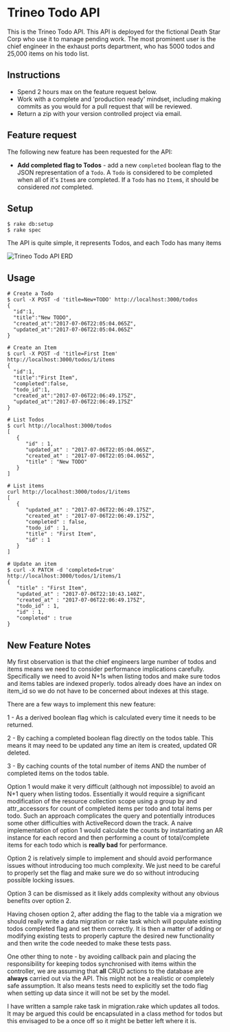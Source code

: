 Trineo Todo API
===============

This is the Trineo Todo API.  This API is deployed for the fictional Death
Star Corp who use it to manage pending work.  The most prominent user is
the chief engineer in the exhaust ports department, who has 5000 todos and
25,000 items on his todo list.

Instructions
------------
- Spend 2 hours max on the feature request below.
- Work with a complete and 'production ready' mindset, including making
  commits as you would for a pull request that will be reviewed.
- Return a zip with your version controlled project via email.

Feature request
---------------

The following new feature has been requested for the API:

- **Add completed flag to Todos** - add a new `completed` boolean flag to the
  JSON representation of a `Todo`.  A `Todo` is considered to be completed when
  all of it's `Item`s are completed.  If a `Todo` has no `Item`s, it should
  be considered *not* completed.

Setup
-----
```
$ rake db:setup
$ rake spec
```

The API is quite simple, it represents Todos, and each Todo has many items

![Trineo Todo API ERD](doc/erd.png)

Usage
-----

```
# Create a Todo
$ curl -X POST -d 'title=New+TODO' http://localhost:3000/todos
{
  "id":1,
  "title":"New TODO",
  "created_at":"2017-07-06T22:05:04.065Z",
  "updated_at":"2017-07-06T22:05:04.065Z"
}

# Create an Item
$ curl -X POST -d 'title=First Item' http://localhost:3000/todos/1/items
{
  "id":1,
  "title":"First Item",
  "completed":false,
  "todo_id":1,
  "created_at":"2017-07-06T22:06:49.175Z",
  "updated_at":"2017-07-06T22:06:49.175Z"
}

# List Todos
$ curl http://localhost:3000/todos
[
   {
      "id" : 1,
      "updated_at" : "2017-07-06T22:05:04.065Z",
      "created_at" : "2017-07-06T22:05:04.065Z",
      "title" : "New TODO"
   }
]

# List items
curl http://localhost:3000/todos/1/items
[
   {
      "updated_at" : "2017-07-06T22:06:49.175Z",
      "created_at" : "2017-07-06T22:06:49.175Z",
      "completed" : false,
      "todo_id" : 1,
      "title" : "First Item",
      "id" : 1
   }
]

# Update an item
$ curl -X PATCH -d 'completed=true' http://localhost:3000/todos/1/items/1
{
   "title" : "First Item",
   "updated_at" : "2017-07-06T22:10:43.140Z",
   "created_at" : "2017-07-06T22:06:49.175Z",
   "todo_id" : 1,
   "id" : 1,
   "completed" : true
}
```

New Feature Notes
-----------------

My first observation is that the chief engineers large number of todos and items means we need to consider performance implications carefully. Specifically we need to avoid N+1s when listing todos and make sure todos and items tables are indexed properly. todos already does have an index on item_id so we do not have to be concerned about indexes at this stage.

There are a few ways to implement this new feature:

1 - As a derived boolean flag which is calculated every time it needs to be returned.

2 - By caching a completed boolean flag directly on the todos table. This means it may need to be updated any time an item is created, updated OR deleted.

3 - By caching counts of the total number of items AND the number of completed items on the todos table.

Option 1 would make it very difficult (although not impossible) to avoid an N+1 query when listing todos. Essentially it would require a significant modification of the resource collection scope using a group by and attr_accessors for count of completed items per todo and total items per todo. Such an approach complicates the query and potentially introduces some other difficulties with ActiveRecord down the track. A naive implementation of option 1 would calculate the counts by instantiating an AR instance for each record and then performing a count of total/complete items for each todo which is **really bad** for performance.

Option 2 is relatively simple to implement and should avoid performance issues without introducing too much complexity. We just need to be careful to properly set the flag and make sure we do so without introducing possible locking issues.

Option 3 can be dismissed as it likely adds complexity without any obvious benefits over option 2.

Having chosen option 2, after adding the flag to the table via a migration we should really write a data migration or rake task which will populate existing todos completed flag and set them correctly. It is then a matter of adding or modifying existing tests to properly capture the desired new functionality and then write the code needed to make these tests pass.

One other thing to note - by avoiding callback pain and placing the responsibility for keeping todos synchronised with items within the controller, we are assuming that **all** CRUD actions to the database are **always** carried out via the API. This might not be a realistic or completely safe assumption. It also means tests need to explicitly set the todo flag when setting up data since it will not be set by the model.

I have written a sample rake task in migration.rake which updates all todos. It may be argued this could be encapsulated in a class method for todos but this envisaged to be a once off so it might be better left where it is.